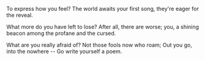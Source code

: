 To express how you feel?
The world awaits your first song, they're
eager for the reveal.

What more do you have left to lose?
After all, there are worse;
you, a shining beacon among
the profane and the cursed.

What are you really afraid of?
Not those fools now who roam;
Out you go, into the nowhere --
Go write yourself a poem.